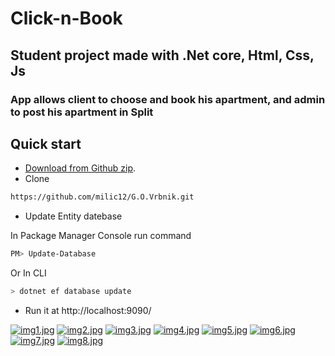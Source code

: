 # Click-n-Book

## Student project made with .Net core, Html, Css, Js
### App allows client to choose and book his apartment, and admin to post his apartment in Split

## Quick start

- [Download from Github zip](https://github.com//milic12/Click-n-Book/archive/master.zip).
- Clone
```bash
https://github.com/milic12/G.O.Vrbnik.git
```
- Update Entity datebase
 
In Package Manager Console run command
```bash
PM> Update-Database 
```
Or In CLI
```bash
> dotnet ef database update 
```
- Run it at http://localhost:9090/


[![img1.jpg](https://i.postimg.cc/QdrzWKMD/img1.jpg)](https://postimg.cc/w702CvJ4)
[![img2.jpg](https://i.postimg.cc/nzMStv34/img2.jpg)](https://postimg.cc/dkPj2TP3)
[![img3.jpg](https://i.postimg.cc/gJ5Scn7f/img3.jpg)](https://postimg.cc/sQY9wDsc)
[![img4.jpg](https://i.postimg.cc/JhrdpwJd/img4.jpg)](https://postimg.cc/gx7D0Tgv)
[![img5.jpg](https://i.postimg.cc/BZkk4V9X/img5.jpg)](https://postimg.cc/WtmX7S4v)
[![img6.jpg](https://i.postimg.cc/dtCX1jwn/img6.jpg)](https://postimg.cc/MvWt3Rcj)
[![img7.jpg](https://i.postimg.cc/QMfYP6JN/img7.jpg)](https://postimg.cc/gw6KLH71)
[![img8.jpg](https://i.postimg.cc/MpbF0ZcQ/img8.jpg)](https://postimg.cc/w1M2gpQq)
